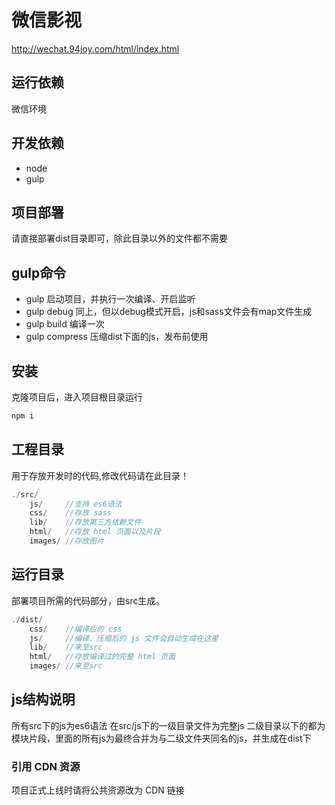 # 微信影视

http://wechat.94joy.com/html/index.html
  
  
## 运行依赖
微信环境

## 开发依赖
- node
- gulp

## 项目部署
请直接部署dist目录即可，除此目录以外的文件都不需要

## gulp命令
- gulp 启动项目，并执行一次编译、开启监听
- gulp debug 同上，但以debug模式开启，js和sass文件会有map文件生成
- gulp build 编译一次
- gulp compress 压缩dist下面的js，发布前使用

  
  
## 安装
克隆项目后，进入项目根目录运行
```javascript
npm i
```
  
## 工程目录
用于存放开发时的代码,修改代码请在此目录！
```javascript
./src/
    js/     //支持 es6语法
    css/    //存放 sass
    lib/    //存放第三方依赖文件
    html/   //存放 html 页面以及片段
    images/ //存放图片
```
  
  
## 运行目录
部署项目所需的代码部分，由src生成。
```javascript
./dist/
    css/    //编译后的 css
    js/     //编译、压缩后的 js 文件会自动生成在这里
    lib/    //来至src
    html/   //存放编译过的完整 html 页面
    images/ //来至src
```

## js结构说明
所有src下的js为es6语法
在src/js下的一级目录文件为完整js
二级目录以下的都为模块片段，里面的所有js为最终合并为与二级文件夹同名的js，并生成在dist下
  

### 引用 CDN 资源
项目正式上线时请将公共资源改为 CDN 链接
